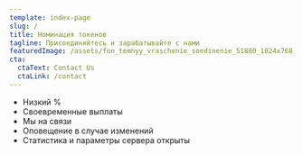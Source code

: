 ```yaml
---
template: index-page
slug: /
title: Номинация токенов
tagline: Присоединяйтесь и зарабатывайте с нами
featuredImage: /assets/fon_temnyy_vraschenie_soedinenie_51880_1024x768.jpg
cta:
  ctaText: Contact Us
  ctaLink: /contact
---
```


<ul>
 <li>Низкий %</li>
 <li>Своевременные выплаты</li>
 <li>Мы на связи</li>
 <li>Оповещение в случае изменений</li>
 <li>Статистика и параметры сервера открыты</li>
</ul>
